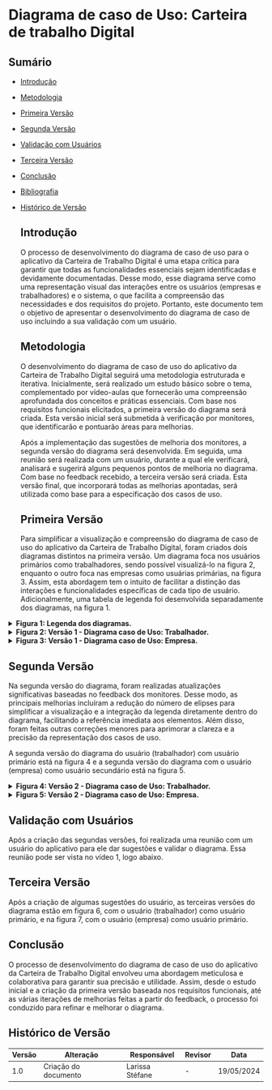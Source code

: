 # Diagrama de caso de Uso: Carteira de trabalho Digital

## Sumário
* [Introdução](#Introdução)
* [Metodologia](#Metodologia)
* [Primeira Versão](#Primeira-Versão)
* [Segunda Versão](#Segunda-Versão)
* [Validação com Usuários](#Validação-com-Usuários)
* [Terceira Versão](#Terceira-Versão)
* [Conclusão](#Conclusão)
* [Bibliografia](#Bibliografia)
* [Histórico de Versão](#Histórico-de-Versão)

  ## Introdução

  O processo de desenvolvimento do diagrama de caso de uso para o aplicativo da Carteira de Trabalho Digital é uma etapa crítica para garantir que todas as funcionalidades essenciais sejam identificadas e devidamente documentadas. Desse modo, esse diagrama serve como uma representação visual das interações entre os usuários (empresas e trabalhadores) e o sistema, o que facilita a compreensão das necessidades e dos requisitos do projeto. Portanto, este documento tem o objetivo de  apresentar o desenvolvimento do diagrama de caso de uso incluindo a sua validação com um usuário.

  ## Metodologia

  O desenvolvimento do diagrama de caso de uso do aplicativo da Carteira de Trabalho Digital seguirá uma metodologia estruturada e iterativa. Inicialmente, será realizado um estudo básico sobre o tema, complementado por vídeo-aulas que fornecerão uma compreensão aprofundada dos conceitos e práticas essenciais. Com base nos requisitos funcionais elicitados, a primeira versão do diagrama será criada. Esta versão inicial será submetida à verificação por monitores, que identificarão e pontuarão áreas para melhorias.

  Após a implementação das sugestões de melhoria dos monitores, a segunda versão do diagrama será desenvolvida. Em seguida, uma reunião será realizada com um usuário, durante a qual ele verificará, analisará e sugerirá alguns pequenos pontos de melhoria no diagrama. Com base no feedback recebido, a terceira versão será criada. Esta versão final, que incorporará todas as melhorias apontadas, será utilizada como base para a especificação dos casos de uso.

  ## Primeira Versão

  Para simplificar a visualização e compreensão do diagrama de caso de uso do aplicativo da Carteira de Trabalho Digital, foram criados dois diagramas distintos na primeira versão. Um diagrama foca nos usuários primários como trabalhadores, sendo possível visualizá-lo na figura 2, enquanto o outro foca nas empresas como usuárias primárias, na figura 3.  Assim, esta abordagem tem o intuito de facilitar a distinção das interações e funcionalidades específicas de cada tipo de usuário. Adicionalmente, uma tabela de legenda foi desenvolvida separadamente dos diagramas, na figura 1.

<details>
  <summary size="20"><b>  Figura 1: Legenda dos diagramas. </b></summary> 
<div align="center">
    Figura 1: Legenda dos diagramas.
    <br>
    <img src="https://raw.githubusercontent.com/Requisitos-de-Software/2024.1-CarteiradeTrabalhoDigital/main/docs/ImagensDiagrama/DiagramaCasoUsoCTD_legenda_page-0001.jpg">
    <br>
     Fonte: Larissa Stéfane
    <br>

</div>

 caso deseje visualizar em maior dimensão, clique em: [Versão 1 - Legenda](https://raw.githubusercontent.com/Requisitos-de-Software/2024.1-CarteiradeTrabalhoDigital/main/docs/ImagensDiagrama/DiagramaCasoUsoCTD_legenda_page-0001.jpg)
 
</details>

<details>
  <summary size="20"><b>  Figura 2: Versão 1 - Diagrama caso de Uso: Trabalhador. </b></summary> 
<div align="center">
     Figura 2: Versão 1 - Diagrama caso de Uso: Trabalhador
    <br>
    <img src="https://raw.githubusercontent.com/Requisitos-de-Software/2024.1-CarteiradeTrabalhoDigital/main/docs/ImagensDiagrama/DiagramaCasoUso_funcionario_vers1_page-0001.jpg">
    <br>
     Fonte: Larissa Stéfane
    <br>
  
</div>


  caso deseje visualizar em maior dimensão, clique em: [Versão 1 - Diagrama caso de Uso: Trabalhador](https://raw.githubusercontent.com/Requisitos-de-Software/2024.1-CarteiradeTrabalhoDigital/main/docs/ImagensDiagrama/DiagramaCasoUso_funcionario_vers1_page-0001.jpg)
  
</details>

<details>
  <summary size="20"><b>  Figura 3: Versão 1 - Diagrama caso de Uso: Empresa. </b></summary> 
<div align="center">
     Figura 3: Versão 1 - Diagrama caso de Uso: Empresa
    <br>
    <img src="https://raw.githubusercontent.com/Requisitos-de-Software/2024.1-CarteiradeTrabalhoDigital/main/docs/ImagensDiagrama/DiagramaCasoUsoCTD_empresa_vers1_page-0001.jpg">
    <br>
     Fonte: Larissa Stéfane
    <br>
  
</div>


  caso deseje visualizar em maior dimensão, clique em: [Versão 1 - Diagrama caso de Uso: Empresa](https://raw.githubusercontent.com/Requisitos-de-Software/2024.1-CarteiradeTrabalhoDigital/main/docs/ImagensDiagrama/DiagramaCasoUsoCTD_empresa_vers1_page-0001.jpg)
  
</details>

  ## Segunda Versão

Na segunda versão do diagrama, foram realizadas atualizações significativas baseadas no feedback dos monitores. Desse modo, as principais melhorias incluíram a redução do número de elipses para simplificar a visualização e a integração da legenda diretamente dentro do diagrama, facilitando a referência imediata aos elementos. Além disso, foram feitas outras correções menores para aprimorar a clareza e a precisão da representação dos casos de uso.

A segunda versão do diagrama do usuário (trabalhador) com usuário primário está na figura 4 e a segunda versão do diagrama com o usuário (empresa) como usuário secundário está na figura 5.


<details>
  <summary size="20"><b>  Figura 4: Versão 2 - Diagrama caso de Uso: Trabalhador. </b></summary> 
<div align="center">
     Figura 4: Versão 2 - Diagrama caso de Uso: Trabalhador
    <br>
    <img src="https://raw.githubusercontent.com/Requisitos-de-Software/2024.1-CarteiradeTrabalhoDigital/main/docs/ImagensDiagrama/DiagramaCasoUso_funcionario_vers2_page-0001.jpg">
    <br>
     Fonte: Larissa Stéfane
    <br>
  
</div>


  caso deseje visualizar em maior dimensão, clique em: [Versão 2 - Diagrama caso de Uso: Trabalhador](https://raw.githubusercontent.com/Requisitos-de-Software/2024.1-CarteiradeTrabalhoDigital/main/docs/ImagensDiagrama/DiagramaCasoUso_funcionario_vers2_page-0001.jpg)
  
</details>

<details>
  <summary size="20"><b>  Figura 5: Versão 2 - Diagrama caso de Uso: Empresa. </b></summary> 
<div align="center">
     Figura 5: Versão 2 - Diagrama caso de Uso: Empresa
    <br>
    <img src="https://raw.githubusercontent.com/Requisitos-de-Software/2024.1-CarteiradeTrabalhoDigital/main/docs/ImagensDiagrama/DiagramaCasoUso_Empresa_ver2_page-0001.jpg">
    <br>
     Fonte: Larissa Stéfane
    <br>
  
</div>


  caso deseje visualizar em maior dimensão, clique em: [Versão 2 - Diagrama caso de Uso: Empresa](https://raw.githubusercontent.com/Requisitos-de-Software/2024.1-CarteiradeTrabalhoDigital/main/docs/ImagensDiagrama/DiagramaCasoUso_Empresa_ver2_page-0001.jpg)
  
</details>




## Validação com Usuários

Após a criação das segundas versões, foi realizada uma reunião com um usuário do aplicativo para ele dar sugestões e validar o diagrama. Essa reunião pode ser vista no vídeo 1, logo abaixo.


## Terceira Versão

Após a criação de algumas sugestões do usuário, as terceiras versões do diagrama estão em figura 6, com o usuário (trabalhador) como usuário primário, e na figura 7, com o usuário (empresa) como usuário primário.



## Conclusão

O processo de desenvolvimento do diagrama de caso de uso do aplicativo da Carteira de Trabalho Digital envolveu uma abordagem meticulosa e colaborativa para garantir sua precisão e utilidade. Assim, desde o estudo inicial e a criação da primeira versão baseada nos requisitos funcionais, até as várias iterações de melhorias feitas a partir do feedback, o processo foi conduzido para refinar e melhorar o diagrama. 

## Histórico de Versão

| Versão | Alteração                         | Responsável     | Revisor               | Data       |
| ------ | --------------------------------- | --------------- | --------------------- | ---------- |
| 1.0    | Criação do documento            | Larissa Stéfane  | -      | 19/05/2024 |



  
